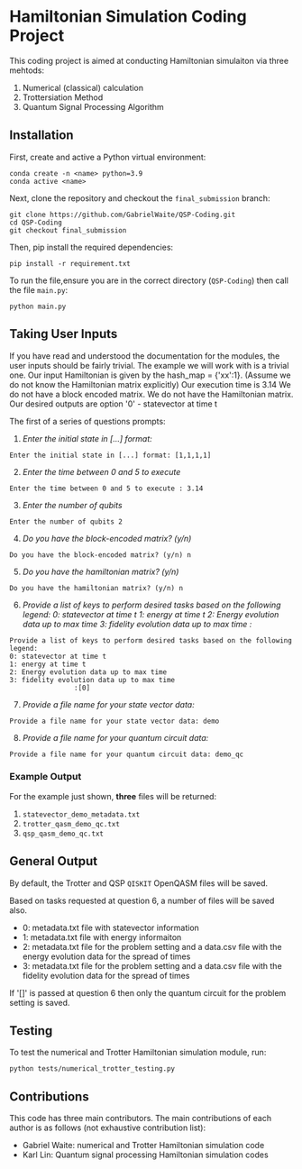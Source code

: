 # Hamiltonian Simulation Coding Project
This coding project is aimed at conducting Hamiltonian simulaiton via three mehtods:
1. Numerical (classical) calculation
2. Trottersiation Method
3. Quantum Signal Processing Algorithm

## Installation
First, create and active a Python virtual environment:
```
conda create -n <name> python=3.9
conda active <name>
```
Next, clone the repository and checkout the `final_submission` branch:
```
git clone https://github.com/GabrielWaite/QSP-Coding.git
cd QSP-Coding
git checkout final_submission
```
Then, pip install the required dependencies:
```
pip install -r requirement.txt
```
To run the file,ensure you are in the correct directory (`QSP-Coding`) then call the file `main.py`:
```
python main.py
```

## Taking User Inputs
If you have read and understood the documentation for the modules, the user inputs should be fairly trivial. The example we will work with is a trivial one.
Our input Hamiltonian is given by the hash_map = {'xx':1}. (Assume we do not know the Hamiltonian matrix explicitly)
Our execution time is 3.14
We do not have a block encoded matrix. We do not have the Hamiltonian matrix.
Our desired outputs are option '0' - statevector at time t

The first of a series of questions prompts:
1. *Enter the initial state in [...] format:*
```
Enter the initial state in [...] format: [1,1,1,1]
```

2. *Enter the time between 0 and 5 to execute*
```
Enter the time between 0 and 5 to execute : 3.14
```

3. *Enter the number of qubits*
```
Enter the number of qubits 2
```

4. *Do you have the block-encoded matrix? (y/n)*
```
Do you have the block-encoded matrix? (y/n) n
```

5. *Do you have the hamiltonian matrix? (y/n)*
```
Do you have the hamiltonian matrix? (y/n) n
```

6. *Provide a list of keys to perform desired tasks based on the following legend:*
    *0: statevector at time t*
    *1: energy at time t*
    *2: Energy evolution data up to max time*
    *3: fidelity evolution data up to max time*
                    *:*
```
Provide a list of keys to perform desired tasks based on the following legend:
0: statevector at time t
1: energy at time t
2: Energy evolution data up to max time
3: fidelity evolution data up to max time
                :[0]
```

7. *Provide a file name for your state vector data:*
```
Provide a file name for your state vector data: demo
```
8. *Provide a file name for your quantum circuit data:*
```
Provide a file name for your quantum circuit data: demo_qc
```
### Example Output
For the example just shown, **three** files will be returned:
1. `statevector_demo_metadata.txt`
2. `trotter_qasm_demo_qc.txt`
3. `qsp_qasm_demo_qc.txt`

## General Output
By default, the Trotter and QSP ```QISKIT``` OpenQASM files will be saved.

Based on tasks requested at question 6, a number of files will be saved also.

- 0: metadata.txt file with statevector information
- 1: metadata.txt file with energy informaiton
- 2: metadata.txt file for the problem setting and a data.csv file with the energy evolution data for the spread of times
- 3: metadata.txt file for the problem setting and a data.csv file with the fidelity evolution data for the spread of times

If '[]' is passed at question 6 then only the quantum circuit for the problem setting is saved.
## Testing
To test the numerical and Trotter Hamiltonian simulation module, run:
```
python tests/numerical_trotter_testing.py
```
## Contributions
This code has three main contributors. The main contributions of each author is as follows (not exhaustive contribution list):
- Gabriel Waite: numerical and Trotter Hamiltonian simulation code
- Karl Lin: Quantum signal processing Hamiltonian simulation codes
